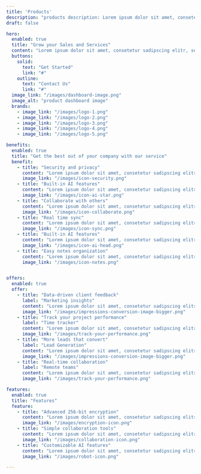 ```yaml
---
title: 'Products'
description: "products description: Lorem ipsum dolor sit amet, consetetur sadipscing elitr, sed diam nonumy."
draft: false

hero:
  enabled: true
  title: "Grow your Sales and Services"
  content: "Lorem ipsum dolor sit amet, consetetur sadipscing elitr, sed diam nonumy eirmod tempor invidunt ut labore et dolore magna aliquyam erat."
  buttons:
    solid:
      text: "Get Started"
      link: "#"
    outline:
      text: "Contact Us"
      link: "#"
  image_link: "/images/dashboard-image.png"
  image_alt: "product dashboard image"
  brands:
    - image_link: "/images/logo-1.png"
    - image_link: "/images/logo-2.png"
    - image_link: "/images/logo-3.png"
    - image_link: "/images/logo-4.png"
    - image_link: "/images/logo-5.png"

benefits:
  enabled: true
  title: "Get the best out of your company with our service"
  benefit:
    - title: "Security and privacy"
      content: "Lorem ipsum dolor sit amet, consetetur sadipscing elitr, sed diam nonumy eirmod tempor."
      image_link: "/images/icon-security.png"
    - title: "Built-in AI features"
      content: "Lorem ipsum dolor sit amet, consetetur sadipscing elitr, sed diam nonumy eirmod tempor."
      image_link: "/images/icon-ai-star.png"
    - title: "Collaborate with others"
      content: "Lorem ipsum dolor sit amet, consetetur sadipscing elitr, sed diam nonumy eirmod tempor."
      image_link: "/images/icon-collaborate.png"
    - title: "Real time sync"
      content: "Lorem ipsum dolor sit amet, consetetur sadipscing elitr, sed diam nonumy eirmod tempor."
      image_link: "/images/icon-sync.png"
    - title: "Built-in AI features"
      content: "Lorem ipsum dolor sit amet, consetetur sadipscing elitr, sed diam nonumy eirmod tempor."
      image_link: "/images/icon-ai-head.png"
    - title: "Easy notes organization"
      content: "Lorem ipsum dolor sit amet, consetetur sadipscing elitr, sed diam nonumy eirmod tempor."
      image_link: "/images/icon-notes.png"


offers:
  enabled: true
  offer:
    - title: "Data-driven client feedback"
      label: "Marketing insights"
      content: "Lorem ipsum dolor sit amet, consetetur sadipscing elitr, sed diam nonumy eirmod tempor invidunt ut labore et dolore magna aliquyam erat, sed diam voluptua invidunt ut labore. At dolore magna aliquyam erat, sed diam voluptua invid unt ut labore."
      image_link: "/images/impressions-conversion-image-bigger.png"
    - title: "Track your project performance"
      label: "Time tracker"
      content: "Lorem ipsum dolor sit amet, consetetur sadipscing elitr, sed diam nonumy eirmod tempor invidunt ut labore et dolore magna aliquyam erat, sed diam voluptua invidunt ut labore. At dolore magna aliquyam erat, sed diam voluptua invid unt ut labore."
      image_link: "/images/track-your-performance.png"
    - title: "More leads that convert"
      label: "Lead Generation"
      content: "Lorem ipsum dolor sit amet, consetetur sadipscing elitr, sed diam nonumy eirmod tempor invidunt ut labore et dolore magna aliquyam erat, sed diam voluptua invidunt ut labore. At dolore magna aliquyam erat, sed diam voluptua invid unt ut labore."
      image_link: "/images/impressions-conversion-image-bigger.png"
    - title: "Real-time collaboration"
      label: "Remote teams"
      content: "Lorem ipsum dolor sit amet, consetetur sadipscing elitr, sed diam nonumy eirmod tempor invidunt ut labore et dolore magna aliquyam erat, sed diam voluptua invidunt ut labore. At dolore magna aliquyam erat, sed diam voluptua invid unt ut labore."
      image_link: "/images/track-your-performance.png"

features:
  enabled: true
  title: "Features"
  feature:
    - title: "Advanced 256-bit encryption"
      content: "Lorem ipsum dolor sit amet, consetetur sadipscing elitr, sed diam nonumy eirmod tempor."
      image_link: "/images/encryption-icon.png"
    - title: "Simple collaboration tools"
      content: "Lorem ipsum dolor sit amet, consetetur sadipscing elitr, sed diam nonumy eirmod tempor."
      image_link: "/images/collaboration-icon.png"
    - title: "Customizable AI features"
      content: "Lorem ipsum dolor sit amet, consetetur sadipscing elitr, sed diam nonumy eirmod tempor."
      image_link: "/images/robot-icon.png"

---
```


